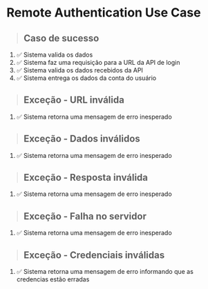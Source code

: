 # Remote Authentication Use Case

> ## Caso de sucesso
1.  ✅ Sistema valida os dados
2.  ✅ Sistema faz uma requisição para a URL da API de login
3.  ✅ Sistema valida os dados recebidos da API
4.  ✅ Sistema entrega os dados da conta do usuário

> ## Exceção - URL inválida
1.  ✅ Sistema retorna uma mensagem de erro inesperado

> ## Exceção - Dados inválidos
1.  ✅ Sistema retorna uma mensagem de erro inesperado

> ## Exceção - Resposta inválida
1.  ✅ Sistema retorna uma mensagem de erro inesperado

> ## Exceção - Falha no servidor
1.  ✅ Sistema retorna uma mensagem de erro inesperado

> ## Exceção - Credenciais inválidas
1.  ✅ Sistema retorna uma mensagem de erro informando que as credencias estão erradas